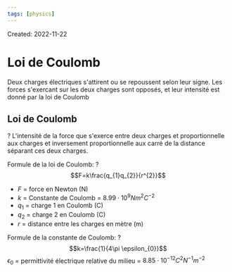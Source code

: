 ```yaml
---
tags: [physics] 
---
```

Created: 2022-11-22

# Loi de Coulomb

Deux charges électriques s'attirent ou se repoussent selon leur signe. Les forces s'exercant sur les deux charges sont opposés, et leur intensité est donné par la loi de Coulomb

## Loi de Coulomb
?
L'intensité de la force que s'exerce entre deux charges et proportionnelle aux charges et inversement proportionnelle aux carré de la distance séparant ces deux charges.
<!--SR:!2023-05-02,91,230-->

Formule de la loi de Coulomb:
?
$$F=k\frac{q_{1}q_{2}}{r^{2}}$$
- $F$ = force en Newton (N)
- $k$ = Constante de Coulomb = $8.99\cdot 10^{9}Nm^{2}C^{-2}$
- $q_{1}$ = charge 1 en Coulomb (C)
- $q_{2}$ = charge 2 en Coulomb (C)
- $r$ = distance entre les charges en mètre (m)
<!--SR:!2023-02-17,53,250-->

Formule de la constante de Coulomb:
?
$$k=\frac{1}{4\pi \epsilon_{0}}$$
$\epsilon_0$ = permittivité électrique relative du milieu = $8.85\cdot 10^{-12}C^{2}N^{-1}m^{-2}$
<!--SR:!2023-03-24,75,250-->